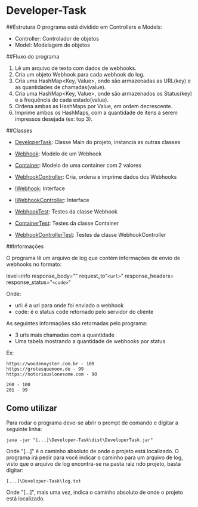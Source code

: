 # Developer-Task
##Estrutura
O programa está dividido em Controllers e Models:
* Controller: Controlador de objetos
* Model: Modelagem de objetos

##Fluxo do programa
1. Lê um arquivo de texto com dados de webhooks.
2. Cria um objeto Webhook para cada webhook do log.
3. Cria uma HashMap<Key, Value>, onde são armazenadas as URL(key) e as quantidades de chamadas(value).
4. Cria uma HashMap<Key, Value>, onde são armazenados os Status(key) e a frequência de cada estado(value).
5. Ordena ambas as HashMaps por Value, em ordem decrescente.
6. Imprime ambos os HashMaps, com a quantidade de itens a serem impressos desejada (ex: top 3).

##Classes
* [DeveloperTask](https://github.com/doisLan/Developer-Task/blob/master/src/developertask/DeveloperTask.java): Classe Main do projeto, instancia as outras classes

* [Webhook](https://github.com/doisLan/Developer-Task/blob/master/src/developertask/model/Webhook.java): Modelo de um Webhook
* [Container](https://github.com/doisLan/Developer-Task/blob/master/src/developertask/model/Container.java): Modelo de uma container com 2 valores

* [WebhookController](https://github.com/doisLan/Developer-Task/blob/master/src/developertask/controller/WebhookController.java): Cria, ordena e imprime dados dos Webhooks

* [IWebhook](https://github.com/doisLan/Developer-Task/blob/master/src/developertask/interfaces/IWebhook.java): Interface
* [IWebhookController](https://github.com/doisLan/Developer-Task/blob/master/src/developertask/interfaces/IWebhookController.java): Interface

* [WebhookTest](https://github.com/doisLan/Developer-Task/blob/master/test/developertask/model/WebhookTest.java): Testes da classe Webhook
* [ContainerTest](https://github.com/doisLan/Developer-Task/blob/master/test/developertask/model/ContainerTest.java): Testes da classe Container

* [WebhookControllerTest](https://github.com/doisLan/Developer-Task/blob/master/test/developertask/controller/WebhookControllerTest.java): Testes da classe WebhookController


##Informações

O programa lê um arquivo de log que contém informações de envio de webhooks no formato:

level=info response_body="" request_to"```<url>```" response_headers= response_status="```<code>```"

Onde:
* url: é a url para onde foi enviado o webhook
* code: é o status code retornado pelo servidor do cliente

As seguintes informações são retornadas pelo programa:
* 3 urls mais chamadas com a quantidade
* Uma tabela mostrando a quantidade de webhooks por status

Ex:
```
https://woodenoyster.com.br - 100
https://grotesquemoon.de - 99
https://notoriouslonesome.com - 90

200 - 100
201 - 99
```

## Como utilizar
Para rodar o programa deve-se abrir o prompt de comando e digitar a seguinte linha:
```
java -jar "[...]\Developer-Task\dist\DeveloperTask.jar"
```
Onde "[...]" é o caminho absoluto de onde o projeto está localizado.
O programa irá pedir para você indicar o caminho para um arquivo de log, visto que o arquivo de log encontra-se na pasta raiz ndo projeto, basta digitar:
```
[...]\Developer-Task\log.txt
```
Onde "[...]", mais uma vez, indica o caminho absoluto de onde o projeto está localizado.

